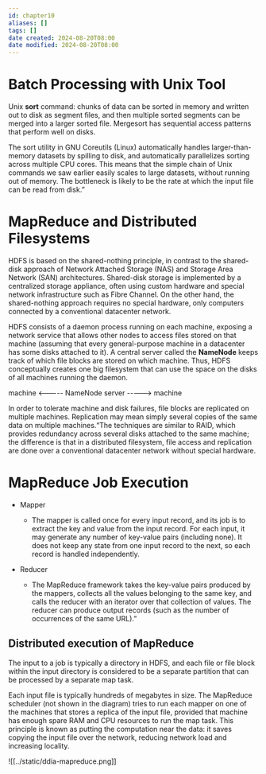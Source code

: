 ```yaml
---
id: chapter10
aliases: []
tags: []
date created: 2024-08-20T08:00
date modified: 2024-08-20T08:00
---
```


# Batch Processing with Unix Tool

Unix **sort** command: chunks of data can be sorted in memory and written out to disk as segment files, and then multiple sorted segments can be merged into a larger sorted file. Mergesort has sequential access patterns that perform well on disks.

The sort utility in GNU Coreutils (Linux) automatically handles larger-than-memory datasets by spilling to disk, and automatically parallelizes sorting across multiple CPU cores. This means that the simple chain of Unix commands we saw earlier easily scales to large datasets, without running out of memory. The bottleneck is likely to be the rate at which the input file can be read from disk.”

# MapReduce and Distributed Filesystems

HDFS is based on the shared-nothing principle, in contrast to the shared-disk approach of Network Attached Storage (NAS) and Storage Area Network (SAN) architectures. Shared-disk storage is implemented by a centralized storage appliance, often using custom hardware and special network infrastructure such as Fibre Channel. On the other hand, the shared-nothing approach requires no special hardware, only computers connected by a conventional datacenter network.

HDFS consists of a daemon process running on each machine, exposing a network service that allows other nodes to access files stored on that machine (assuming that every general-purpose machine in a datacenter has some disks attached to it). A central server called the **NameNode** keeps track of which file blocks are stored on which machine. Thus, HDFS conceptually creates one big filesystem that can use the space on the disks of all machines running the daemon.

machine <----- NameNode server -----> machine

In order to tolerate machine and disk failures, file blocks are replicated on multiple machines. Replication may mean simply several copies of the same data on multiple machines.“The techniques are similar to RAID, which provides redundancy across several disks attached to the same machine; the difference is that in a distributed filesystem, file access and replication are done over a conventional datacenter network without special hardware.

# MapReduce Job Execution

- Mapper

  - The mapper is called once for every input record, and its job is to extract the key and value from the input record. For each input, it may generate any number of key-value pairs (including none). It does not keep any state from one input record to the next, so each record is handled independently.

- Reducer
  - The MapReduce framework takes the key-value pairs produced by the mappers, collects all the values belonging to the same key, and calls the reducer with an iterator over that collection of values. The reducer can produce output records (such as the number of occurrences of the same URL).”

## Distributed execution of MapReduce

The input to a job is typically a directory in HDFS, and each file or file block within the input directory is considered to be a separate partition that can be processed by a separate map task.

Each input file is typically hundreds of megabytes in size. The MapReduce scheduler (not shown in the diagram) tries to run each mapper on one of the machines that stores a replica of the input file, provided that machine has enough spare RAM and CPU resources to run the map task. This principle is known as putting the computation near the data: it saves copying the input file over the network, reducing network load and increasing locality.

![[../static/ddia-mapreduce.png]]
